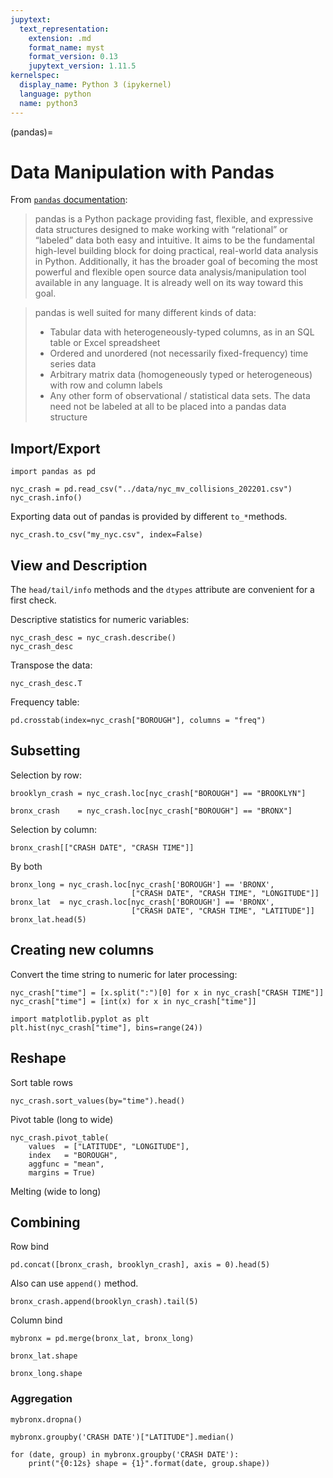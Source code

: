```yaml
---
jupytext:
  text_representation:
    extension: .md
    format_name: myst
    format_version: 0.13
    jupytext_version: 1.11.5
kernelspec:
  display_name: Python 3 (ipykernel)
  language: python
  name: python3
---
```


(pandas)=

# Data Manipulation with Pandas

From [`pandas` documentation](https://pandas.pydata.org/pandas-docs/stable/getting_started/overview.html):

> pandas is a Python package providing fast, flexible, and expressive
> data structures designed to make working with “relational” or
> “labeled” data both easy and intuitive. It aims to be the
> fundamental high-level building block for doing practical,
> real-world data analysis in Python. Additionally, it has the broader
> goal of becoming the most powerful and flexible open source data
> analysis/manipulation tool available in any language. It is already
> well on its way toward this goal.

> pandas is well suited for many different kinds of data:
>
> + Tabular data with heterogeneously-typed columns, as in an SQL
>   table or Excel spreadsheet
> + Ordered and unordered (not necessarily fixed-frequency) time
>   series data
> + Arbitrary matrix data (homogeneously typed or heterogeneous) with
>   row and column labels
> + Any other form of observational / statistical data sets. The data
>   need not be labeled at all to be placed into a pandas data
>   structure

## Import/Export

```{code-cell} ipython3
import pandas as pd

nyc_crash = pd.read_csv("../data/nyc_mv_collisions_202201.csv")
nyc_crash.info()
```

Exporting data out of pandas is provided by different `to_*`methods.

```{code-cell} ipython3
nyc_crash.to_csv("my_nyc.csv", index=False)
```

## View and Description

The `head/tail/info` methods and the `dtypes` attribute are convenient
for a first check.


Descriptive statistics for numeric variables:

```{code-cell} ipython3
nyc_crash_desc = nyc_crash.describe()
nyc_crash_desc
```

Transpose the data:

```{code-cell} ipython3
nyc_crash_desc.T
```

Frequency table:

```{code-cell} ipython3
pd.crosstab(index=nyc_crash["BOROUGH"], columns = "freq")
```

## Subsetting

Selection by row:

```{code-cell} ipython3
brooklyn_crash = nyc_crash.loc[nyc_crash["BOROUGH"] == "BROOKLYN"]

bronx_crash    = nyc_crash.loc[nyc_crash["BOROUGH"] == "BRONX"]
```

Selection by column:

```{code-cell} ipython3
bronx_crash[["CRASH DATE", "CRASH TIME"]]
```

By both

```{code-cell} ipython3
bronx_long = nyc_crash.loc[nyc_crash['BOROUGH'] == 'BRONX',
                           ["CRASH DATE", "CRASH TIME", "LONGITUDE"]]
bronx_lat  = nyc_crash.loc[nyc_crash['BOROUGH'] == 'BRONX',
                           ["CRASH DATE", "CRASH TIME", "LATITUDE"]]
bronx_lat.head(5)
```

## Creating new columns

Convert the time string to numeric for later processing:

```{code-cell} ipython3
nyc_crash["time"] = [x.split(":")[0] for x in nyc_crash["CRASH TIME"]]
nyc_crash["time"] = [int(x) for x in nyc_crash["time"]]

import matplotlib.pyplot as plt
plt.hist(nyc_crash["time"], bins=range(24))
```

## Reshape

Sort table rows

```{code-cell} ipython3
nyc_crash.sort_values(by="time").head()
```

Pivot table (long to wide)

```{code-cell} ipython3
nyc_crash.pivot_table(
    values  = ["LATITUDE", "LONGITUDE"],
	index   = "BOROUGH",
	aggfunc = "mean",
	margins = True)
```

Melting (wide to long)



## Combining

Row bind

```{code-cell} ipython3
pd.concat([bronx_crash, brooklyn_crash], axis = 0).head(5)
```

Also can use `append()` method.

```{code-cell} ipython3
bronx_crash.append(brooklyn_crash).tail(5)
```

Column bind

```{code-cell} ipython3
mybronx = pd.merge(bronx_lat, bronx_long)
```

```{code-cell} ipython3
bronx_lat.shape
```

```{code-cell} ipython3
bronx_long.shape
```

### Aggregation

```{code-cell} ipython3
mybronx.dropna()
```

```{code-cell} ipython3
mybronx.groupby('CRASH DATE')["LATITUDE"].median()
```

```{code-cell} ipython3
for (date, group) in mybronx.groupby('CRASH DATE'):
    print("{0:12s} shape = {1}".format(date, group.shape))
```

```{code-cell} ipython3

```
